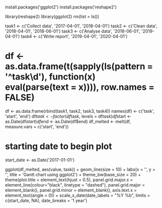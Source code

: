 install.packages('ggplot2')
install.packages('reshape2')

library(reshape2)
library(ggplot2)
rm(list = ls())


task1 <- c('Collect data', '2017-04-01', '2018-04-01')
task2 <- c('Clean data', '2018-04-01', '2018-06-01')
task3 <- c('Analyse data', '2018-06-01', '2019-04-01')
task4 <- c('Write report', '2019-04-01', '2020-04-01')


# df <- as.data.frame(t(sapply(ls(pattern = '^task\\d'), function(x) eval(parse(text = x)))), row.names = FALSE)

df <- as.data.frame(rbind(task1, task2, task3, task4))
names(df) <- c('task', 'start', 'end')
df$task <- factor(df$task, levels = df$task)
df$start <- as.Date(df$start)
df$end <- as.Date(df$end)
df_melted <- melt(df, measure.vars = c('start', 'end'))


# starting date to begin plot
start_date <- as.Date('2017-01-01')

ggplot(df_melted, aes(value, task)) + 
  geom_line(size = 10) +
  labs(x = '', y = '', title = 'Gantt chart using ggplot2') +
  theme_bw(base_size = 20) +
  theme(plot.title = element_text(hjust = 0.5),
        panel.grid.major.x = element_line(colour="black", linetype = "dashed"),
        panel.grid.major = element_blank(),
        panel.grid.minor = element_blank(),
        axis.text.x = element_text(angle = 0)) +
  scale_x_date(date_labels = "%Y %b", limits = c(start_date, NA), date_breaks = '1 year')
